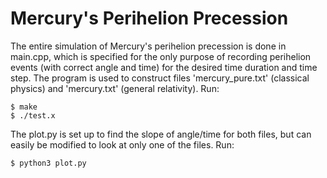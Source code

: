 # Mercury's Perihelion Precession
The entire simulation of Mercury's perihelion precession is done in main.cpp, which is specified for the only purpose of recording perihelion events (with correct angle and time) for the desired time duration and time step. The program is used to construct files 'mercury_pure.txt' (classical physics) and 'mercury.txt' (general relativity). Run:
```
$ make
$ ./test.x
```
The plot.py is set up to find the slope of angle/time for both files, but can easily be modified to look at only one of the files. Run:
```
$ python3 plot.py
```
